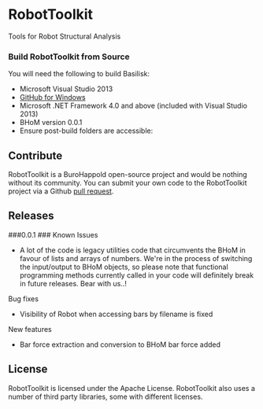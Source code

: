 # RobotToolkit
Tools for Robot Structural Analysis


### Build RobotToolkit from Source ###
You will need the following to build Basilisk:

- Microsoft Visual Studio 2013
- [GitHub for Windows](https://windows.github.com/)
- Microsoft .NET Framework 4.0 and above (included with Visual Studio 2013)
- BHoM version 0.0.1
- Ensure post-build folders are accessible:
 
## Contribute ##

RobotToolkit is a BuroHappold open-source project and would be nothing without its community.  You can submit your own code to the RobotToolkit project via a Github [pull request](https://help.github.com/articles/using-pull-requests).

## Releases ##
###0.0.1 ###
Known Issues
 - A lot of the code is legacy utilities code that circumvents the BHoM in favour of lists and arrays of numbers. We're in the process of switching the input/output to BHoM objects, so please note that functional
 programming methods currently called in your code will definitely break in future releases. Bear with us..!
 
Bug fixes
 - Visibility of Robot when accessing bars by filename is fixed

New features
 - Bar force extraction and conversion to BHoM bar force added

## License ##

RobotToolkit is licensed under the Apache License. RobotToolkit also uses a number of third party libraries, some with different licenses.

